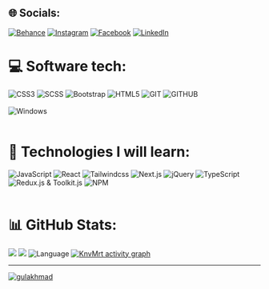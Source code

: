
<br><br/>

## 🌐 Socials:
[![Behance](https://img.shields.io/badge/Behance-1769ff.svg?style=for-the-badge&logo=behance&logoColor=white)](https://behance.net/knvmrt)
[![Instagram](https://img.shields.io/badge/Instagram-%23E4405F.svg?style=for-the-badge&logo=instagram&logoColor=white)](https://instagram.com/knvmrt)
[![Facebook](https://img.shields.io/badge/Facebook-%231877F2.svg?style=for-the-badge&logo=facebook&logoColor=white)](https://facebook.com/knvmrt)
[![LinkedIn](https://img.shields.io/badge/LinkedIn-%230077B5.svg?style=for-the-badge&logo=linkedIn&logoColor=white)](https://linkedin.com/in/knvmrt)

# 💻 Software tech:
![CSS3](https://img.shields.io/badge/css3-%231572B6.svg?style=for-the-badge&logo=css3&logoColor=white) 
![SCSS](https://img.shields.io/badge/SCSS-hotpink.svg?style=for-the-badge&logo=SASS&logoColor=white) 
![Bootstrap](https://img.shields.io/badge/bootstrap-%23563D7C.svg?style=for-the-badge&logo=bootstrap&logoColor=white) 
![HTML5](https://img.shields.io/badge/html5-%23E34F26.svg?style=for-the-badge&logo=html5&logoColor=white) 
![GIT](https://img.shields.io/badge/Git-%23FF5427.svg?style=for-the-badge&logo=git&logoColor=white) 
![GITHUB](https://img.shields.io/badge/GitHub-%23081030.svg?style=for-the-badge&logo=github&logoColor=white)
<br><br/>
![Windows](https://img.shields.io/badge/Windows-%231769ff.svg?style=for-the-badge&logo=windows&logoColor=white)
<br><br/>

# 🌱 Technologies I will learn:
![JavaScript](https://img.shields.io/badge/javascript-%23323330.svg?style=for-the-badge&logo=javascript&logoColor=%23F7DF1E) 
![React](https://img.shields.io/badge/react-%2320232a.svg?style=for-the-badge&logo=react&logoColor=%2361DAFB) 
![Tailwindcss](https://img.shields.io/badge/tailwindcss-%23202366.svg?style=for-the-badge&logo=tailwindcss&logoColor=white) 
![Next.js](https://img.shields.io/badge/next.js-%23101010.svg?style=for-the-badge&logo=next.js&logoColor=%23ffffff) 
![jQuery](https://img.shields.io/badge/jquery-%230769AD.svg?style=for-the-badge&logo=jquery&logoColor=white) 
![TypeScript](https://img.shields.io/badge/TypeScript-%23007BCE.svg?style=for-the-badge&logo=typescript&logoColor=%23ffffff)
![Redux.js & Toolkit.js](https://img.shields.io/badge/redux.js-%23764ABC.svg?style=for-the-badge&logo=redux&logoColor=%23ffffff) 
![NPM](https://img.shields.io/badge/NPM-CC0910.svg?style=for-the-badge&logo=npm&logoColor=white)
<br><br/>

# 📊 GitHub Stats:

![](https://github-readme-streak-stats.herokuapp.com/?user=gulakhmad&theme=radical&hide_border=true&bg_color=141321)
![](https://github-readme-stats.vercel.app/api?username=gulakhmad&theme=radical&hide_border=true&include_all_commits=true&count_private=false)
 ![Language](https://github-readme-stats.vercel.app/api/top-langs/?username=gulakhmad&theme=radical&hide_border=true&include_all_commits=false&count_private=false&layout=compact&bg_color=141321)
 [![KnvMrt activity graph](https://github-readme-activity-graph.vercel.app/graph?username=gulakhmad&bg_color=141321&color=7a1c8d&line=b300a7&point=ff94f6&area=true&hide_border=true)](https://github.com/knvmrt) 

---
[![gulakhmad](https://visitcount.itsvg.in/api?id=gulakhmad&icon=6&color=11)](https://github.com/gulakhmad)
